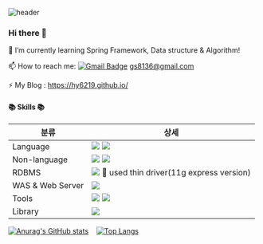 ![header](https://capsule-render.vercel.app/api?type=wave&color=1e90ff&fontColor=ffffff&height=300&section=header&text=Jisoo%20Jeong&fontSize=70)

### Hi there 👋

🌱 I’m currently learning Spring Framework, Data structure & Algorithm!

📫 How to reach me:   [![Gmail Badge](https://img.shields.io/badge/Gmail-d14836?style=flat-square&logo=Gmail&logoColor=white&link=mailto:gs8136@gmail.com)](mailto:gs8136@gmail.com)  gs8136@gmail.com

⚡ My Blog : https://hy6219.github.io/


#### 📚 Skills 📚

|분류|상세|
|---|---|
|Language|![](https://img.shields.io/badge/-java-blue) ![](https://img.shields.io/badge/-Javascript-brightgreen)|
|Non-language |![](https://img.shields.io/badge/-HTML-red) ![](https://img.shields.io/badge/-CSS-yellow)|
|RDBMS | ![](https://img.shields.io/badge/-Oracle-orange) 🌻 used thin driver(11g express version)|
|WAS & Web Server| ![](https://img.shields.io/badge/-Apache-brightgreen)|
|Tools |![](https://img.shields.io/badge/-JSP-blueviolet) ![](https://img.shields.io/badge/-Servlet-blue)|
|Library | ![](https://img.shields.io/badge/-jQuery-blue)| 

[![Anurag's GitHub stats](https://github-readme-stats.vercel.app/api?username=hy6219&theme=cobalt&animation=fadeIn)](https://github.com/hy6219/github-readme-stats)&nbsp;&nbsp;&nbsp;
[![Top Langs](https://github-readme-stats.vercel.app/api/top-langs/?username=hy6219&layout=compact&theme=cobalt&animation=fadeIn)](https://github.com/hy6219/github-readme-stats)

